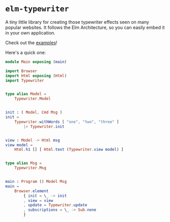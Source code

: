 # `elm-typewriter`

A tiny little library for creating those typewriter effects seen on many popular
websites. It follows the Elm Architecture, so you can easily embed it in your
own application.

Check out the [examples](https://mthadley.github.io/elm-typewriter/)!

Here's a quick one:

```elm
module Main exposing (main)

import Browser
import Html exposing (Html)
import Typewriter


type alias Model =
    Typewriter.Model


init : ( Model, Cmd Msg )
init =
    Typewriter.withWords [ "one", "two", "three" ]
        |> Typewriter.init


view : Model -> Html msg
view model =
    Html.h1 [] [ Html.text (Typewriter.view model) ]


type alias Msg =
    Typewriter.Msg


main : Program () Model Msg
main =
    Browser.element
        { init = \_ -> init
        , view = view
        , update = Typewriter.update
        , subscriptions = \_ -> Sub.none
        }
```
